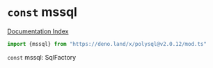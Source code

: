 # `const` mssql

[Documentation Index](../README.md)

```ts
import {mssql} from "https://deno.land/x/polysql@v2.0.12/mod.ts"
```

`const` mssql: SqlFactory

